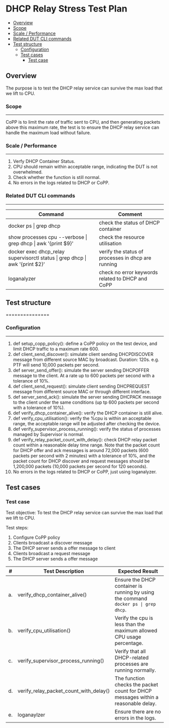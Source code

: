 # DHCP Relay Stress Test Plan
- [Overview](#overview)
- [Scope](#scope)
- [Scale / Performance](#scale--performance)
- [Related DUT CLI commands](#related-dut-cli-commands)
- [Test structure](#test-structure)
  - [Configuration](#configuration)
  - [Test cases](#test-cases)
    - [Test case](#test-case)



## Overview

The purpose is to test the DHCP relay service can survive the max load that we lift to CPU.

### Scope
---------

CoPP is to limit the rate of traffic sent to CPU, and then generating packets above this maximum rate, the test is to ensure the DHCP relay service can handle the maximum load without failure.

### Scale / Performance
-------------------
1. Verfy DHCP Container Status.
2. CPU should remain within acceptable range, indicating the DUT is not overwhelmed.
3. Check whether the function is still normal.
4. No errors in the logs related to DHCP or CoPP.

### Related **DUT** CLI commands
----------------------------


| **Command**                                                      | **Comment** |
|------------------------------------------------------------------|-------------|
| docker ps \| grep dhcp          | check the status of DHCP container            |
| show processes cpu --verbose \| grep dhcp \| awk '{print $9}'  | check the resource utilisation   |
| docker exec dhcp_relay supervisorctl status \| grep dhcp \| awk '{print $2}' | verify the status of processes in dhcp are running |
| loganalyzer    | check no error keywords related to DHCP and CoPP |

## Test structure 
===============

### Configuration
-------------------

1) def setup_copp_policy(): define a CoPP policy on the test device, and limit DHCP traffic to a maximum rate 600.
2) def client_send_discover(): simulate client sending DHCPDISCOVER message from different source MAC by broadcast. Duration: 120s. e.g. PTF will send 10,000 packets per second.
3) def server_send_offer(): simulate the server sending DHCPOFFER message to the client. At a rate up to 600 packets per second with a tolerance of 10%.
4) def client_send_request(): simulate client sending DHCPREQUEST message from different source MAC or through different interface.
5) def server_send_ack(): simulate the server sending DHCPACK message to the client under the same conditions (up tp 600 packets per second with a tolerance of 10%).
6) def verify_dhcp_container_alive(): verify the DHCP container is still alive.
7) def verify_cpu_utilisation(): verify the %cpu is within an acceptable range, the acceptable range will be adjusted after checking the device.
8) def verify_supervisor_process_running(): verify the status of processes managed by Supervisor is normal.
9) def verify_relay_packet_count_with_delay(): check DHCP relay packet count within a reasonable delay time range. Note that the packet count for DHCP offer and ack messages is around 72,000 packets (600 packets per second with 2 minutes) with a tolerance of 10%, and the packet count for DHCP discover and request messages should be 1,200,000 packets (10,000 packets per second for 120 seconds).
10) No errors in the logs related to DHCP or CoPP, just using loganalyzer.

Test cases
----------

### Test case 

Test objective: To test the DHCP relay service can survive the max load that we lift to CPU.

Test steps:
1) Configure CoPP policy
2) Clients broadcast a discover message
3) The DHCP server sends a offer message to client
4) Clients broadcast a request message
5) The DHCP server sends a offer message

| **\#** | **Test Description** | **Expected Result** |
|--------|----------------------|---------------------|
| a.     | verify_dhcp_container_alive() | Ensure the DHCP container is running by using the command ```docker ps \| grep dhcp```. |
| b.     | verify_cpu_utilisation() | Verify the cpu is less than the maximum allowed CPU usage percentage. |
| c.     | verify_supervisor_process_running()| Verify that all DHCP-related processes are running normally.|
| d.     | verify_relay_packet_count_with_delay() | The function checks the packet count for DHCP messages within a reasonable delay. |
| e.     | loganaylzer                  | Ensure there are no errors in the logs.     |
